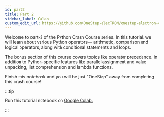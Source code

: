 ```yaml
---
id: part2
title: Part 2
sidebar_label: Colab
custom_edit_url: https://github.com/OneStep-elecTRON/onestep-electron-content
---
```


Welcome to part-2 of the Python Crash Course series. In this tutorial, we will learn about various Python operators— arithmetic, comparison and logical operators, along with conditional statements and loops. 

The bonus section of this course covers topics like operator precedence, in addition to Python-specific features like parallel assignment and value unpacking, list comprehension and lambda functions.

Finish this notebook and you will be just "OneStep" away from completing this crash course!

:::tip

Run this tutorial notebook on <a href='https://colab.research.google.com/drive/1Sq6LjL8sktwJ0HkMQ3gPg_OnX_vKPYuC?usp=sharing'>Google Colab.</a>

:::